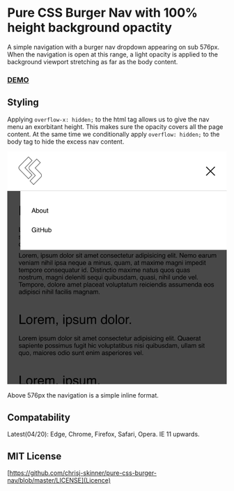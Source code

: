 # Pure CSS Burger Nav with 100% height background opactity

A simple navigation with a burger nav dropdown appearing on sub 576px. When the navigation is open at this range, a light opacity is applied to the background viewport stretching as far as the body content.

### [DEMO](https://chrisj-skinner.github.io/pure-css-burger-nav/)

## Styling

Applying `overflow-x: hidden;` to the html tag allows us to give the nav menu an exorbitant height. This makes sure the opacity covers all the page content. At the same time we conditionally apply `overflow: hidden;` to the body tag to hide the excess nav content.

![css nav screenshot](./images/screenshot.png 'Screenshot')

Above 576px the navigation is a simple inline format.

## Compatability

Latest(04/20): Edge, Chrome, Firefox, Safari, Opera.
IE 11 upwards.

## MIT License

[https://github.com/chrisj-skinner/pure-css-burger-nav/blob/master/LICENSE](Licence)
